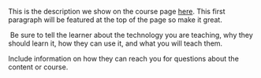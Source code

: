 This is the description we show on the course page [here](https://lab.github.com/hninsandi/sharminkhant1996legend@gmail.com). This first paragraph will be featured at the top of the page so make it great.
​

​
Be sure to tell the learner about the technology you are teaching, why they should learn it, how they can use it, and what you will teach them.
​


Include information on how they can reach you for questions about the content or course. 